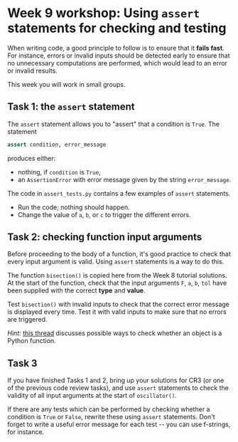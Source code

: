 # Week 9 workshop: Using `assert` statements for checking and testing

When writing code, a good principle to follow is to ensure that it **fails fast**. For instance, errors or invalid inputs should be detected early to ensure that no unnecessary computations are performed, which would lead to an error or invalid results.

This week you will work in small groups.

## Task 1: the `assert` statement

The `assert` statement allows you to "assert" that a condition is `True`. The statement

```python
assert condition, error_message
```

produces either:
- nothing, if `condition` is `True`,
- an `AssertionError` with error message given by the string `error_message`.

The code in `assert_tests.py` contains a few examples of `assert` statements.
- Run the code; nothing should happen.
- Change the value of `a`, `b`, or `c` to trigger the different errors.

## Task 2: checking function input arguments

Before proceeding to the body of a function, it's good practice to check that every input argument is valid. Using `assert` statements is a way to do this.

The function `bisection()` is copied here from the Week 8 tutorial solutions. At the start of the function, check that the input arguments `F`, `a`, `b`, `tol` have been supplied with the correct **type** and **value**.

Test `bisection()` with invalid inputs to check that the correct error message is displayed every time. Test it with valid inputs to make sure that no errors are triggered.

*Hint:* [this thread](https://stackoverflow.com/questions/624926/how-do-i-detect-whether-a-python-variable-is-a-function) discusses possible ways to check whether an object is a Python function.

## Task 3

If you have finished Tasks 1 and 2, bring up your solutions for CR3 (or one of the previous code review tasks), and use `assert` statements to check the validity of all input arguments at the start of `oscillator()`.

If there are any tests which can be performed by checking whether a condition is `True` or `False`, rewrite these using `assert` statements. Don't forget to write a useful error message for each test -- you can use f-strings, for instance.
